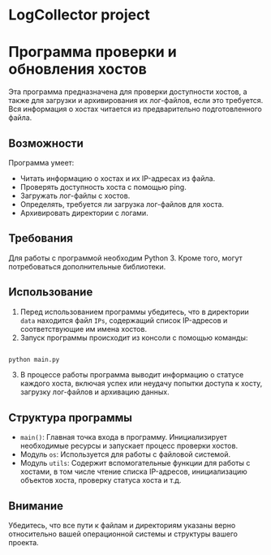 ﻿# LogCollector project

# Программа проверки и обновления хостов

Эта программа предназначена для проверки доступности хостов, а также для загрузки и архивирования их лог-файлов, если это требуется. Вся информация о хостах читается из предварительно подготовленного файла.

## Возможности

Программа умеет:
- Читать информацию о хостах и их IP-адресах из файла.
- Проверять доступность хоста с помощью ping.
- Загружать лог-файлы с хостов.
- Определять, требуется ли загрузка лог-файлов для хоста.
- Архивировать директории с логами.

## Требования

Для работы с программой необходим Python 3. Кроме того, могут потребоваться дополнительные библиотеки.

## Использование

1. Перед использованием программы убедитесь, что в директории `data` находится файл `IPs`, содержащий список IP-адресов и соответствующие им имена хостов.
2. Запуск программы происходит из консоли с помощью команды:

```bash

python main.py
```

3. В процессе работы программа выводит информацию о статусе каждого хоста, включая успех или неудачу попытки доступа к хосту, загрузку лог-файлов и архивацию данных.

## Структура программы

- `main()`: Главная точка входа в программу. Инициализирует необходимые ресурсы и запускает процесс проверки хостов.
- Модуль `os`: Используется для работы с файловой системой.
- Модуль `utils`: Содержит вспомогательные функции для работы с хостами, в том числе чтение списка IP-адресов, инициализацию объектов хоста, проверку статуса хоста и т.д.

## Внимание

Убедитесь, что все пути к файлам и директориям указаны верно относительно вашей операционной системы и структуры вашего проекта.
